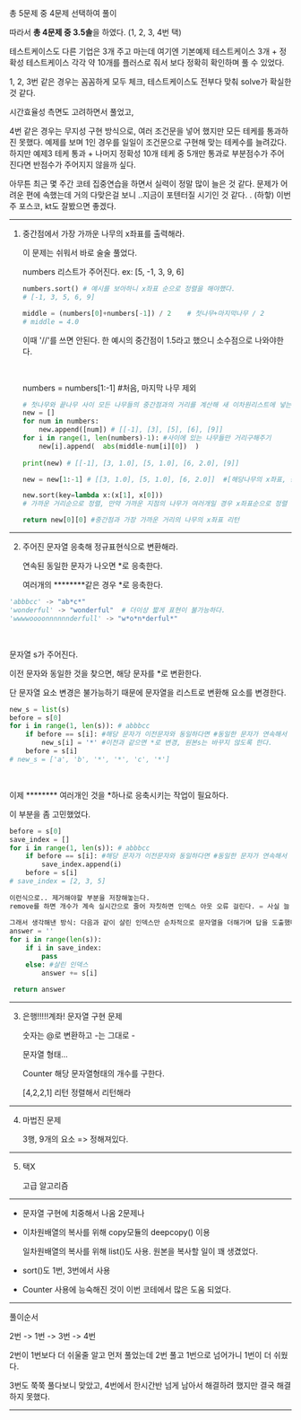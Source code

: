 총 5문제 중 4문제 선택하여 풀이 

따라서 **총 4문제 중 3.5솔**을 하였다. (1, 2, 3, 4번 택)

테스트케이스도 다른 기업은 3개 주고 마는데 여기엔 기본예제 테스트케이스 3개 + 정확성 테스트케이스 각각 약 10개를 플러스로 줘서  보다 정확히 확인하며 풀 수 있었다.

1, 2, 3번 같은 경우는 꼼꼼하게 모두 체크, 테스트케이스도 전부다 맞춰 solve가 확실한 것 같다.

시간효율성 측면도 고려하면서 풀었고, 

4번 같은 경우는 무지성 구현 방식으로, 여러 조건문을 넣어 했지만 모든 테케를 통과하진 못했다. 예제를 보며 1인 경우를 일일이 조건문으로 구현해  맞는 테케수를 늘려갔다. 하지만 예제3 테케 통과 + 나머지 정확성 10개 테케 중 5개만 통과로 부분점수가 주어진다면 반점수가 주어지지 않을까 싶다.

아무튼 최근 몇 주간 코테 집중연습을 하면서 실력이 정말 많이 늘은 것 같다. 문제가 어려운 편에 속했는데 거의 다맞은걸 보니 ..지금이 포텐터질 시기인 것 같다. . (하핳) 이번주 포스코, kt도 잘봤으면 좋겠다.

---

1. 중간점에서 가장 가까운 나무의 x좌표를 출력해라.

   이 문제는 쉬워서 바로 술술 풀었다.

   numbers 리스트가 주어진다. ex: [5, -1, 3, 9, 6]

   ```python
   numbers.sort() # 예시를 보아하니 x좌표 순으로 정렬을 해야했다.
   # [-1, 3, 5, 6, 9]
   ```

   ```python
   middle = (numbers[0]+numbers[-1]) / 2    # 첫나무+마지막나무 / 2  
   # middle = 4.0
   ```

   이때 '//'를 쓰면 안된다. 한 예시의 중간점이 1.5라고 했으니 소수점으로 나와야한다.

   ​    

   numbers = numbers[1:-1] #처음, 마지막 나무 제외

   ```python
   # 첫나무와 끝나무 사이 모든 나무들의 중간점과의 거리를 계산해 새 이차원리스트에 넣는다.
   new = []
   for num in numbers:
       new.append([num]) # [[-1], [3], [5], [6], [9]]
   for i in range(1, len(numbers)-1): #사이에 있는 나무들만 거리구해주기
       new[i].append(  abs(middle-num[i][0])  )
       
   print(new) # [[-1], [3, 1.0], [5, 1.0], [6, 2.0], [9]]
   ```

   ```python
   new = new[1:-1] # [[3, 1.0], [5, 1.0], [6, 2.0]]  #[해당나무의 x좌표, 중간점과의 거리]
   
   new.sort(key=lambda x:(x[1], x[0])) 
   # 가까운 거리순으로 정렬, 만약 가까운 지점의 나무가 여러개일 경우 x좌표순으로 정렬
   
   return new[0][0] #중간점과 가장 가까운 거리의 나무의 x좌표 리턴
   ```

   

---

2. 주어진 문자열 응축해 정규표현식으로 변환해라. 

   연속된 동일한 문자가 나오면 *로 응축한다.

   여러개의 ********같은 경우 *로 응축한다.

```python
'abbbcc' -> "ab*c*"
'wonderful' -> "wonderful"  # 더이상 짧게 표현이 불가능하다. 
'wwwwoooonnnnnnderfull' -> "w*o*n*derful*"
```

​    

문자열 s가 주어진다.

이전 문자와 동일한 것을 찾으면, 해당 문자를 *로 변환한다.

단 문자열 요소 변경은 불가능하기 때문에 문자열을 리스트로 변환해 요소를 변경한다.

```python
new_s = list(s)
before = s[0]
for i in range(1, len(s)): # abbbcc
    if before == s[i]: #해당 문자가 이전문자와 동일하다면 #동일한 문자가 연속해서 나오면 
        new_s[i] = '*' #이전과 같으면 *로 변경, 원본s는 바꾸지 않도록 한다.
    before = s[i]
# new_s = ['a', 'b', '*', '*', 'c', '*']
```

​    

이제 ******** 여러개인 것을 *하나로 응축시키는 작업이 필요하다.

이 부분을 좀 고민했었다.

  ```python
  before = s[0]
  save_index = []
  for i in range(1, len(s)): # abbbcc
      if before == s[i]: #해당 문자가 이전문자와 동일하다면 #동일한 문자가 연속해서 나오면
          save_index.append(i)
      before = s[i]
  # save_index = [2, 3, 5]
      
  이런식으로.. 제거해야할 부분을 저장해놓는다.
  remove를 하면 개수가 계속 실시간으로 줄어 자칫하면 인덱스 아웃 오류 걸린다. = 사실 늘 걸린다.. ㅎㅎ 해당 리스트 포문을 돌리고있는데 해당 리스트의 요소가 실시간으로 사라지면 i를 삭제하려해도 의도된 i위치를 삭제하게 되지 못하는것... 따라서 remove의 사용은 위험하다고 판단.
      
  그래서 생각해낸 방식: 다음과 같이 살린 인덱스만 순차적으로 문자열을 더해가며 답을 도출했다.
  answer = ''
  for i in range(len(s)):
      if i in save_index:
          pass
      else: #살린 인덱스
          answer += s[i]
          
   return answer
  ```



---

3. 은행!!!!!계좌! 문자열 구현 문제

   숫자는 @로 변환하고 -는 그대로 -

   문자열 형태... 

   Counter  해당 문자열형태의 개수를 구한다.

   [4,2,2,1] 리턴 정렬해서 리턴해라

---

4. 마법진 문제

   3행, 9개의 요소 => 정해져있다.

   

---

5. 택X

   고급 알고리즘

---

- 문자열 구현에 치중해서 나옴 2문제나

- 이차원배열의 복사를 위해 copy모듈의 deepcopy() 이용

  일차원배열의 복사를 위해 list()도 사용. 원본을 복사할 일이 꽤 생겼었다.

- sort()도 1번, 3번에서 사용

- Counter 사용에 능숙해진 것이 이번 코테에서 많은 도움 되었다.

---

풀이순서

2번 -> 1번 -> 3번 -> 4번

2번이 1번보다 더 쉬울줄 알고 먼저 풀었는데 2번 풀고 1번으로 넘어가니 1번이 더 쉬웠다.

3번도 쭉쭉 풀다보니 맞았고, 4번에서 한시간반 넘게 남아서 해결하려 했지만 결국 해결하지 못했다.

---